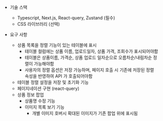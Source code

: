 - 기술 스택

  - Typescript, Next.js, React-query, Zustand (필수)
  - CSS 라이브러리 (선택)

- 요구 사항
  - 상품 목록을 정렬 기능이 있는 테이블에 표시
    - 테이블 컬럼에는 상품 이름, 업로드일자, 상품 가격, 조회수가 표시되어야함
    - 테이블은 상품이름, 가격순, 상품 업로드 일자순으로 오름차순/내림차순 정렬이 가능해야함
    - 사용자의 정렬 옵션은 저장 가능하며, 페이지 호출 시 기존에 저장된 정렬 속성을 반영하여 API 가 호출되어야함
  - 테이블 정렬 설정을 저장 및 초기화 기능
  - 페이지네이션 구현 (react-query)
  - 상품 정보 팝업
    - 상품명 수정 기능
    - 이미지 목록 보기 기능
      - 개별 이미지 호버시 확대된 이미지가 기존 팝업 위에 표시됨
